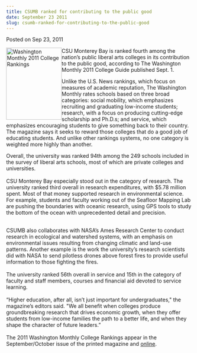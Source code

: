 ```yaml
---
title: CSUMB ranked for contributing to the public good
date: September 23 2011
slug: csumb-ranked-for-contributing-to-the-public-good
---
```





<span class="date">Posted on Sep 23, 2011    </span>
<p><img alt="Washington Monthly 2011 College Rankings" src="http://news.csumb.edu/sites/default/files/65/attachments/news/images/wash-monthly-college-rankings-sm.png" style="float:left; width:150px; height:194px">CSU Monterey Bay is
ranked fourth among the nation&#x2019;s public liberal arts colleges in
its contribution to the public good, according to The Washington
Monthly 2011 College Guide published Sept. 1.&#xA0;</img></p>
<p>Unlike the U.S. News rankings, which focus on measures of
academic reputation, The Washington Monthly rates schools based on
three broad categories: social mobility, which emphasizes
recruiting and graduating low-income students; research, with a
focus on producing cutting-edge scholarship and Ph.D.s; and
service, which emphasizes encouraging students to give something
back to their country. The magazine says it seeks to reward those
colleges that do a good job of educating students. And unlike other
rankings systems, no one category is weighted more highly than
another.&#xA0;</p>
<p>Overall, the university was ranked 94th among the 249 schools
included in the survey of liberal arts schools, most of which are
private colleges and universities.<br>
<br>
CSU Monterey Bay especially stood out in the category of research.
The university ranked third overall in research expenditures, with
$5.78 million spent. Most of that money supported research in
environmental science. For example, students and faculty working
out of the Seafloor Mapping Lab are pushing the boundaries with
oceanic research, using GPS tools to study the bottom of the ocean
with unprecedented detail and precision.</br></br></p>
<p>CSUMB also collaborates with NASA&#x2019;s Ames Research Center to
conduct research in ecological and watershed systems, with an
emphasis on environmental issues resulting from changing climatic
and land-use patterns. Another example is the work the university&#x2019;s
research scientists did with NASA to send pilotless drones above
forest fires to provide useful information to those fighting the
fires.<br>
<br>
The university ranked 56th overall in service and 15th in the
category of faculty and staff members, courses and financial aid
devoted to service learning.<br>
<br>
&#x201C;Higher education, after all, isn&#x2019;t just important for
undergraduates,&quot; the magazine&#x2019;s editors said. &quot;We all benefit when
colleges produce groundbreaking research that drives economic
growth, when they offer students from low-income families the path
to a better life, and when they shape the character of future
leaders.&#x201D;<br>
<br>
The 2011 Washington Monthly College Rankings appear in the
September/October issue of the printed magazine and <a href="http://www.washingtonmonthly.com/college_guide/rankings_2011/liberal_arts_rank.php" rel="nofollow">online</a>.<br>
&#xA0;</br></br></br></br></br></br></br></p>





